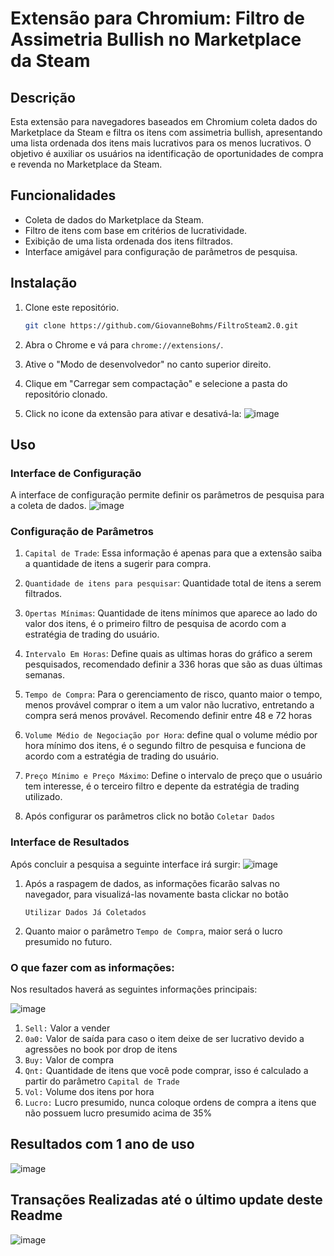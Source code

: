 # Extensão para Chromium: Filtro de Assimetria Bullish no Marketplace da Steam

## Descrição

Esta extensão para navegadores baseados em Chromium coleta dados do Marketplace da Steam e filtra os itens com assimetria bullish, apresentando uma lista ordenada dos itens mais lucrativos para os menos lucrativos. O objetivo é auxiliar os usuários na identificação de oportunidades de compra e revenda no Marketplace da Steam.

## Funcionalidades

- Coleta de dados do Marketplace da Steam.
- Filtro de itens com base em critérios de lucratividade.
- Exibição de uma lista ordenada dos itens filtrados.
- Interface amigável para configuração de parâmetros de pesquisa.

## Instalação

1. Clone este repositório.
    ```bash
    git clone https://github.com/GiovanneBohms/FiltroSteam2.0.git
    ```

2. Abra o Chrome e vá para `chrome://extensions/`.

3. Ative o "Modo de desenvolvedor" no canto superior direito.

4. Clique em "Carregar sem compactação" e selecione a pasta do repositório clonado.
5. Click no icone da extensão para ativar e desativá-la: ![image](https://github.com/GiovanneBohms/FiltroSteam2.0/assets/13811860/15e0e9e4-87da-40bf-85fa-7c52aef658f0)

## Uso

### Interface de Configuração

A interface de configuração permite definir os parâmetros de pesquisa para a coleta de dados.
![image](https://github.com/GiovanneBohms/FiltroSteam2.0/assets/13811860/64e6346e-5278-4d70-9899-8847ffa6f392)

### Configuração de Parâmetros
1. `Capital de Trade`: Essa informação é apenas para que a extensão saiba a quantidade de itens a sugerir para compra.
2. `Quantidade de itens para pesquisar`: Quantidade total de itens a serem filtrados.
3. `Opertas Mínimas`: Quantidade de itens mínimos que aparece ao lado do valor dos itens, é o primeiro filtro de pesquisa de acordo com a estratégia de trading do usuário.
4. `Intervalo Em Horas`: Define quais as ultimas horas do gráfico a serem pesquisados, recomendado definir a 336 horas que são as duas últimas semanas.
5. `Tempo de Compra`: Para o gerenciamento de risco, quanto maior o tempo, menos provável comprar o item a um valor não lucrativo, entretando a compra será menos provável. Recomendo definir entre 48 e 72 horas
6. `Volume Médio de Negociação por Hora`: define qual o volume médio por hora mínimo dos itens, é o segundo filtro de pesquisa e funciona de acordo com a estratégia de trading do usuário.
7. `Preço Mínimo e Preço Máximo`: Define o intervalo de preço que o usuário tem interesse, é o terceiro filtro e depente da estratégia de trading utilizado.

8. Após configurar os parâmetros click no botão `Coletar Dados`

### Interface de Resultados
Após concluir a pesquisa a seguinte interface irá surgir:
![image](https://github.com/GiovanneBohms/FiltroSteam2.0/assets/13811860/fa40dc54-4a00-4e5b-9e21-90dd54cfe5ea)
1. Após a raspagem de dados, as informações ficarão salvas no navegador, para visualizá-las novamente basta clickar no botão

   `Utilizar Dados Já Coletados`
4. Quanto maior o parâmetro `Tempo de Compra`, maior será o lucro presumido no futuro.

### O que fazer com as informações:
Nos resultados haverá as seguintes informações principais:

![image](https://github.com/GiovanneBohms/FiltroSteam2.0/assets/13811860/3f6e284b-3e98-4252-a33e-019e8e0d4a51)


1. `Sell:` Valor a vender
2. `0a0:` Valor de saída para caso o item deixe de ser lucrativo devido a agressões no book por drop de itens
3. `Buy:` Valor de compra
4. `Qnt:` Quantidade de itens que você pode comprar, isso é calculado a partir do parâmetro `Capital de Trade`
5. `Vol:` Volume dos itens por hora
6. `Lucro:` Lucro presumido, nunca coloque ordens de compra a itens que não possuem lucro presumido acima de 35%

 ## Resultados com 1 ano de uso

![image](https://github.com/GiovanneBohms/FiltroSteam2.0/assets/13811860/2d36860f-5dea-4993-871d-019d66f8be6c)

## Transações Realizadas até o último update deste Readme
![image](https://github.com/GiovanneBohms/FiltroSteam2.0/assets/13811860/5d13941a-7eff-44da-ab99-1601806c7e62)



